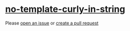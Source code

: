 [no-template-curly-in-string](https://eslint.org/docs/rules/no-template-curly-in-string)
========================================================================================
Please [open an issue](https://github.com/rasenplanscher/eslint-config-rasenplanscher/issues/new)
or [create a pull request](https://github.com/rasenplanscher/eslint-config-rasenplanscher/edit/main/src/rules-configurations/eslint/no-template-curly-in-string.md)